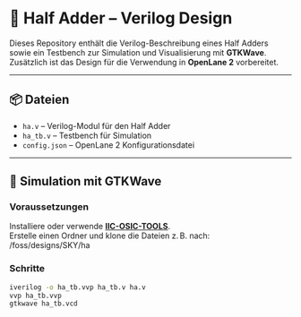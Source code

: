 # 🔗 Half Adder – Verilog Design

Dieses Repository enthält die Verilog-Beschreibung eines Half Adders sowie ein Testbench zur Simulation und Visualisierung mit **GTKWave**. Zusätzlich ist das Design für die Verwendung in **OpenLane 2** vorbereitet.

---

## 📦 Dateien

- `ha.v` – Verilog-Modul für den Half Adder  
- `ha_tb.v` – Testbench für Simulation  
- `config.json` – OpenLane 2 Konfigurationsdatei

---

## 🧪 Simulation mit GTKWave

### Voraussetzungen

Installiere oder verwende [**IIC-OSIC-TOOLS**](https://github.com/IIC-OSIC-TOOLS).  
Erstelle einen Ordner und klone die Dateien z. B. nach: /foss/designs/SKY/ha

### Schritte

```bash
iverilog -o ha_tb.vvp ha_tb.v ha.v
vvp ha_tb.vvp
gtkwave ha_tb.vcd

